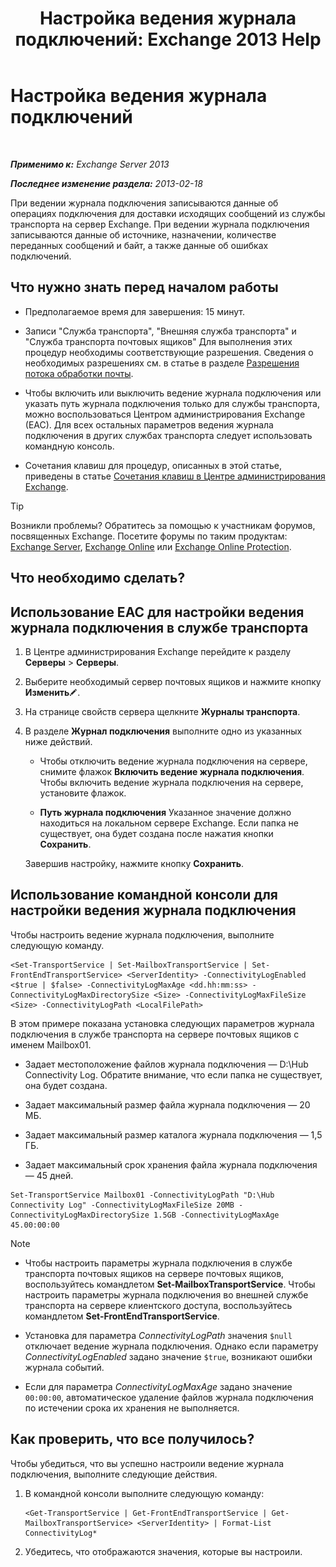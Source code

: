 ﻿---
title: 'Настройка ведения журнала подключений: Exchange 2013 Help'
TOCTitle: Настройка ведения журнала подключений
ms:assetid: 24e46a79-33ea-44e9-b03c-549db1c86a6f
ms:mtpsurl: https://technet.microsoft.com/ru-ru/library/Aa996827(v=EXCHG.150)
ms:contentKeyID: 50487680
ms.date: 04/30/2018
mtps_version: v=EXCHG.150
ms.translationtype: HT
---

# Настройка ведения журнала подключений

 

_**Применимо к:** Exchange Server 2013_

_**Последнее изменение раздела:** 2013-02-18_

При ведении журнала подключения записываются данные об операциях подключения для доставки исходящих сообщений из службы транспорта на сервер Exchange. При ведении журнала подключения записываются данные об источнике, назначении, количестве переданных сообщений и байт, а также данные об ошибках подключений.

## Что нужно знать перед началом работы

  - Предполагаемое время для завершения: 15 минут.

  - Записи "Служба транспорта", "Внешняя служба транспорта" и "Служба транспорта почтовых ящиков" Для выполнения этих процедур необходимы соответствующие разрешения. Сведения о необходимых разрешениях см. в статье в разделе [Разрешения потока обработки почты](mail-flow-permissions-exchange-2013-help.md).

  - Чтобы включить или выключить ведение журнала подключения или указать путь журнала подключения только для службы транспорта, можно воспользоваться Центром администрирования Exchange (EAC). Для всех остальных параметров ведения журнала подключения в других службах транспорта следует использовать командную консоль.

  - Сочетания клавиш для процедур, описанных в этой статье, приведены в статье [Сочетания клавиш в Центре администрирования Exchange](keyboard-shortcuts-in-the-exchange-admin-center-exchange-online-protection-help.md).

> [!TIP]  
> Возникли проблемы? Обратитесь за помощью к участникам форумов, посвященных Exchange. Посетите форумы по таким продуктам: <a href="https://go.microsoft.com/fwlink/p/?linkid=60612">Exchange Server</a>, <a href="https://go.microsoft.com/fwlink/p/?linkid=267542">Exchange Online</a> или <a href="https://go.microsoft.com/fwlink/p/?linkid=285351">Exchange Online Protection</a>.


## Что необходимо сделать?

## Использование EAC для настройки ведения журнала подключения в службе транспорта

1.  В Центре администрирования Exchange перейдите к разделу **Серверы** \> **Серверы**.

2.  Выберите необходимый сервер почтовых ящиков и нажмите кнопку **Изменить**![Значок редактирования](images/Bb124582.6f53ccb2-1f13-4c02-bea0-30690e6ea71d(EXCHG.150).gif "Значок редактирования").

3.  На странице свойств сервера щелкните **Журналы транспорта**.

4.  В разделе **Журнал подключения** выполните одно из указанных ниже действий.
    
      - Чтобы отключить ведение журнала подключения на сервере, снимите флажок **Включить ведение журнала подключения**. Чтобы включить ведение журнала подключения на сервере, установите флажок.
    
      - **Путь журнала подключения** Указанное значение должно находиться на локальном сервере Exchange. Если папка не существует, она будет создана после нажатия кнопки **Сохранить**.
    
    Завершив настройку, нажмите кнопку **Сохранить**.

## Использование командной консоли для настройки ведения журнала подключения

Чтобы настроить ведение журнала подключения, выполните следующую команду.

    <Set-TransportService | Set-MailboxTransportService | Set-FrontEndTransportService> <ServerIdentity> -ConnectivityLogEnabled <$true | $false> -ConnectivityLogMaxAge <dd.hh:mm:ss> -ConnectivityLogMaxDirectorySize <Size> -ConnectivityLogMaxFileSize <Size> -ConnectivityLogPath <LocalFilePath>

В этом примере показана установка следующих параметров журнала подключения в службе транспорта на сервере почтовых ящиков с именем Mailbox01.

  -  Задает местоположение файлов журнала подключения — D:\\Hub Connectivity Log. Обратите внимание, что если папка не существует, она будет создана.

  -  Задает максимальный размер файла журнала подключения — 20 МБ.

  -  Задает максимальный размер каталога журнала подключения — 1,5 ГБ.

  -  Задает максимальный срок хранения файла журнала подключения — 45 дней.

<!-- end list -->

    Set-TransportService Mailbox01 -ConnectivityLogPath "D:\Hub Connectivity Log" -ConnectivityLogMaxFileSize 20MB -ConnectivityLogMaxDirectorySize 1.5GB -ConnectivityLogMaxAge 45.00:00:00

> [!NOTE]  
> <ul><li><p>Чтобы настроить параметры журнала подключения в службе транспорта почтовых ящиков на сервере почтовых ящиков, воспользуйтесь командлетом <strong>Set-MailboxTransportService</strong>. Чтобы настроить параметры журнала подключения во внешней службе транспорта на сервере клиентского доступа, воспользуйтесь командлетом <strong>Set-FrontEndTransportService</strong>.</p></li>
> <li><p>Установка для параметра <em>ConnectivityLogPath</em> значения <code>$null</code> отключает ведение журнала подключения. Однако если параметру <em>ConnectivityLogEnabled</em> задано значение <code>$true</code>, возникают ошибки журнала событий.</p></li>
> <li><p>Если для параметра <em>ConnectivityLogMaxAge</em> задано значение <code>00:00:00</code>, автоматическое удаление файлов журнала подключения по истечении срока их хранения не выполняется.</p></li>
</ul>


## Как проверить, что все получилось?

Чтобы убедиться, что вы успешно настроили ведение журнала подключения, выполните следующие действия.

1.  В командной консоли выполните следующую команду:
    
        <Get-TransportService | Get-FrontEndTransportService | Get-MailboxTransportService> <ServerIdentity> | Format-List ConnectivityLog*

2.  Убедитесь, что отображаются значения, которые вы настроили.

